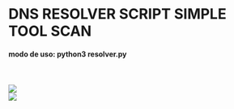 <h1>DNS RESOLVER SCRIPT SIMPLE TOOL SCAN</h1>
 <h4>modo de uso: python3 resolver.py</h4><br><br>
 <img src=https://user-images.githubusercontent.com/43358190/156861170-9cf1ed1b-bcc5-4dd5-bb5d-09fc5e324615.png>

 <br>
 
<img src="https://user-images.githubusercontent.com/43358190/155997179-fdfa79aa-03b7-4f6e-85d2-a6a4ed06d0ff.png">
